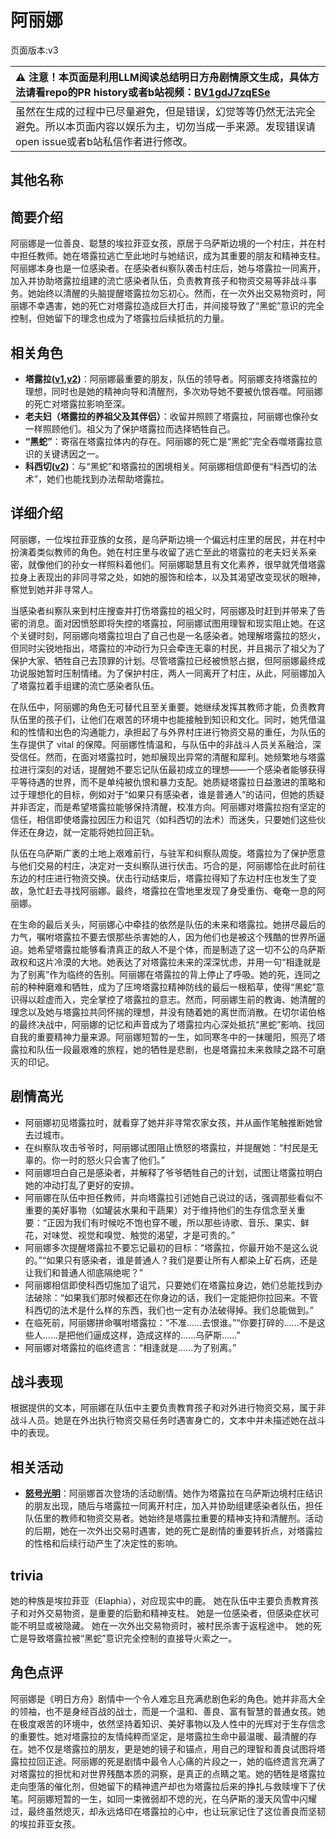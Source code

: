 # 阿丽娜
页面版本:v3
 

| :warning: 注意！本页面是利用LLM阅读总结明日方舟剧情原文生成，具体方法请看repo的PR history或者b站视频：[BV1gdJ7zqESe](https://www.bilibili.com/video/BV1gdJ7zqESe/)         |
|:----------------------------|
| 虽然在生成的过程中已尽量避免，但是错误，幻觉等等仍然无法完全避免。所以本页面内容以娱乐为主，切勿当成一手来源。发现错误请open issue或者b站私信作者进行修改。|



## 其他名称

## 简要介绍
阿丽娜是一位善良、聪慧的埃拉菲亚女孩，原居于乌萨斯边境的一个村庄，并在村中担任教师。她在塔露拉逃亡至此地时与她结识，成为其重要的朋友和精神支柱。阿丽娜本身也是一位感染者。在感染者纠察队袭击村庄后，她与塔露拉一同离开，加入并协助塔露拉组建的流亡感染者队伍，负责教育孩子和物资交易等非战斗事务。她始终以清醒的头脑提醒塔露拉勿忘初心。然而，在一次外出交易物资时，阿丽娜不幸遇害，她的死亡对塔露拉造成巨大打击，并间接导致了“黑蛇”意识的完全控制，但她留下的理念也成为了塔露拉后续抵抗的力量。
## 相关角色
-   **塔露拉([v1](../chars/extended_char_386da9.md),[v2](extended_char_ta_lu_la.md))**：阿丽娜最重要的朋友，队伍的领导者。阿丽娜支持塔露拉的理想，同时也是她的精神向导和清醒剂，多次劝导她不要被仇恨吞噬。阿丽娜的死亡对塔露拉影响至深。
-   **老夫妇（塔露拉的养祖父及其伴侣）**：收留并照顾了塔露拉，阿丽娜也像孙女一样照顾他们。祖父为了保护塔露拉而选择牺牲自己。
-   **“黑蛇”**：寄宿在塔露拉体内的存在。阿丽娜的死亡是“黑蛇”完全吞噬塔露拉意识的关键诱因之一。
-   **科西切([v2](extended_char_ke_xi_qie.md))**：与“黑蛇”和塔露拉的困境相关。阿丽娜相信即便有“科西切的法术”，她们也能找到办法帮助塔露拉。
## 详细介绍
阿丽娜，一位埃拉菲亚族的女孩，是乌萨斯边境一个偏远村庄里的居民，并在村中扮演着类似教师的角色。她在村庄里与收留了逃亡至此的塔露拉的老夫妇关系亲密，就像他们的孙女一样照料着他们。阿丽娜聪慧且有文化素养，很早就凭借塔露拉身上表现出的非同寻常之处，如她的服饰和绘本，以及其渴望改变现状的眼神，察觉到她并非寻常人。

当感染者纠察队来到村庄搜查并打伤塔露拉的祖父时，阿丽娜及时赶到并带来了告密的消息。面对因愤怒即将失控的塔露拉，阿丽娜试图用理智和现实阻止她。在这个关键时刻，阿丽娜向塔露拉坦白了自己也是一名感染者。她理解塔露拉的怒火，但同时尖锐地指出，塔露拉的冲动行为只会牵连无辜的村民，并且揭示了祖父为了保护大家、牺牲自己去顶罪的计划。尽管塔露拉已经被愤怒占据，但阿丽娜最终成功说服她暂时压制情绪。为了保护村庄，两人一同离开了村庄，从此，阿丽娜加入了塔露拉着手组建的流亡感染者队伍。

在队伍中，阿丽娜的角色无可替代且至关重要。她继续发挥其教师才能，负责教育队伍里的孩子们，让他们在艰苦的环境中也能接触到知识和文化。同时，她凭借温和的性情和出色的沟通能力，承担起了与外界村庄进行物资交易的重任，为队伍的生存提供了 vital 的保障。阿丽娜性情温和，与队伍中的非战斗人员关系融洽，深受信任。然而，在面对塔露拉时，她却展现出异常的清醒和犀利。她频繁地与塔露拉进行深刻的对话，提醒她不要忘记队伍最初成立的理想——一个感染者能够获得平等待遇的世界，而不是单纯被仇恨和暴力支配。她质疑塔露拉日益激进的策略和过于理想化的目标，例如对于“如果只有感染者，谁是普通人”的诘问，但她的质疑并非否定，而是希望塔露拉能够保持清醒，校准方向。阿丽娜对塔露拉抱有坚定的信任，相信即使塔露拉因压力和诅咒（如科西切的法术）而迷失，只要她们这些伙伴还在身边，就一定能将她拉回正轨。

队伍在乌萨斯广袤的土地上艰难前行，与驻军和纠察队周旋。塔露拉为了保护愿意与他们交易的村庄，决定对一支纠察队进行伏击。巧合的是，阿丽娜恰在此时前往东边的村庄进行物资交换。伏击行动结束后，塔露拉得知了东边村庄也发生了变故，急忙赶去寻找阿丽娜。最终，塔露拉在雪地里发现了身受重伤、奄奄一息的阿丽娜。

在生命的最后关头，阿丽娜心中牵挂的依然是队伍的未来和塔露拉。她拼尽最后的力气，嘱咐塔露拉不要去恨那些杀害她的人，因为他们也是被这个残酷的世界所逼迫。她希望塔露拉能够看清真正的敌人不是个体，而是制造了这一切不公的乌萨斯政权和这片冷漠的大地。她表达了对塔露拉未来的深深忧虑，并用一句“相逢就是为了别离”作为临终的告别。阿丽娜在塔露拉的背上停止了呼吸。她的死，连同之前的种种磨难和牺牲，成为了压垮塔露拉精神防线的最后一根稻草，使得“黑蛇”意识得以趁虚而入，完全掌控了塔露拉的意志。然而，阿丽娜生前的教诲、她清醒的理念以及她与塔露拉共同怀揣的理想，并没有随着她的离世而消散。在切尔诺伯格的最终决战中，阿丽娜的记忆和声音成为了塔露拉内心深处抵抗“黑蛇”影响、找回自我的重要精神力量来源。阿丽娜短暂的一生，如同寒冬中的一抹暖阳，照亮了塔露拉和队伍一段最艰难的旅程，她的牺牲是悲剧，也是塔露拉未来救赎之路不可磨灭的印记。
## 剧情高光
- 阿丽娜初见塔露拉时，就看穿了她并非寻常农家女孩，并从画作笔触推断她曾去过城市。
- 在纠察队攻击爷爷时，阿丽娜试图阻止愤怒的塔露拉，并提醒她：“村民是无辜的。你一时的怒火只会害了他们。”
- 阿丽娜坦白自己是感染者，并解释了爷爷牺牲自己的计划，试图让塔露拉明白她的冲动打乱了更好的安排。
- 阿丽娜在队伍中担任教师，并向塔露拉引述她自己说过的话，强调那些看似不重要的美好事物（如罐装水果和干蔬果）对于维持他们的生存信念至关重要：“正因为我们有时候吃不饱也穿不暖，所以那些诗歌、音乐、果实、鲜花，对味觉、视觉和嗅觉、触觉的渴望，才是可贵的。”
- 阿丽娜多次提醒塔露拉不要忘记最初的目标：“塔露拉，你最开始不是这么说的。”“如果只有感染者，谁是普通人？我们是要让所有人都染上矿石病，还是让我们和普通人彻底隔绝呢？”
- 阿丽娜相信即使科西切施加了诅咒，只要她们在塔露拉身边，她们总能找到办法破除：“如果我们那时候都还在你身边的话，我们一定能把你拉回来。不管科西切的法术是什么样的东西，我们也一定有办法破得掉。我们总能做到。”
- 在临死前，阿丽娜拼命嘱咐塔露拉：“不准......去恨谁。”“你要打碎的......不是这些人......是把他们逼成这样，造成这样的......乌萨斯......”
- 阿丽娜对塔露拉的临终遗言：“相逢就是......为了别离。”
## 战斗表现
根据提供的文本，阿丽娜在队伍中主要负责教育孩子和对外进行物资交易，属于非战斗人员。她是在外出执行物资交易任务时遇害身亡的，文本中并未描述她在战斗中的表现。
## 相关活动
-   **[怒号光明](../stories/main_8.md)**：阿丽娜首次登场的活动剧情。她作为塔露拉在乌萨斯边境村庄结识的朋友出现，随后与塔露拉一同离开村庄，加入并协助组建感染者队伍，担任队伍里的教师和物资交易者。她始终是塔露拉重要的精神支持和清醒剂。活动的后期，她在一次外出交易时遇害，她的死亡是剧情的重要转折点，对塔露拉的性格和后续行动产生了决定性的影响。
## trivia
她的种族是埃拉菲亚（Elaphia），对应现实中的鹿。
她在队伍中主要负责教育孩子和对外交易物资，是重要的后勤和精神支柱。
她是一位感染者，但感染症状可能不明显或被隐藏。
她在一次外出交易物资时，被村民杀害于返程途中。
她的死亡是导致塔露拉被“黑蛇”意识完全控制的直接导火索之一。
## 角色点评
阿丽娜是《明日方舟》剧情中一个令人难忘且充满悲剧色彩的角色。她并非高大全的领袖，也不是身经百战的战士，而是一个温和、善良、富有智慧的普通女孩。她在极度艰苦的环境中，依然坚持着知识、美好事物以及人性中的光辉对于生存信念的重要性。她对塔露拉的友情纯粹而坚定，是塔露拉生命中最温暖、最清醒的存在。她不仅是塔露拉的朋友，更是她的镜子和锚点，用自己的理智和善良试图将塔露拉拉回正途。阿丽娜的死是剧情中最令人心痛的片段之一，她的临终遗言充满了对塔露拉的担忧和对世界残酷本质的洞察，是真正的点睛之笔。她的牺牲是塔露拉走向堕落的催化剂，但她留下的精神遗产却也为塔露拉后来的挣扎与救赎埋下了伏笔。阿丽娜短暂的一生，如同一束微弱却不熄的光，在乌萨斯的漫天风雪中闪耀过，最终虽然熄灭，却永远烙印在塔露拉的心中，也让玩家记住了这位善良而坚韧的埃拉菲亚女孩。